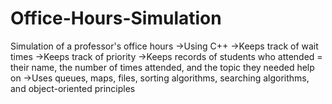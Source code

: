 # Office-Hours-Simulation
Simulation of a professor's office hours 
->Using C++
->Keeps track of wait times
->Keeps track of priority 
->Keeps records of students who attended = their name, the number of times attended, and the topic they needed help on
->Uses queues, maps, files, sorting algorithms, searching algorithms, and object-oriented principles 
